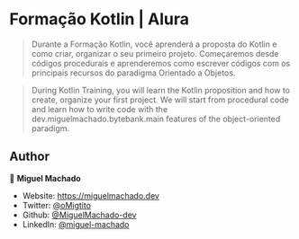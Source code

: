 # Formação Kotlin | Alura

> Durante a Formação Kotlin, você aprenderá a proposta do Kotlin e como criar, organizar o seu primeiro projeto.
> Começaremos desde códigos procedurais e aprenderemos como escrever códigos com os principais recursos do paradigma
> Orientado a Objetos.

> During Kotlin Training, you will learn the Kotlin proposition and how to create, organize your first project.
> We will start from procedural code and learn how to write code with the dev.miguelmachado.bytebank.main features of
> the object-oriented paradigm.

## Author

👤 **Miguel Machado**

* Website: https://miguelmachado.dev
* Twitter: [@oMigtito](https://twitter.com/oMigtito)
* Github: [@MiguelMachado-dev](https://github.com/MiguelMachado-dev)
* LinkedIn: [@miguel-machado](https://linkedin.com/in/miguel-machado)
